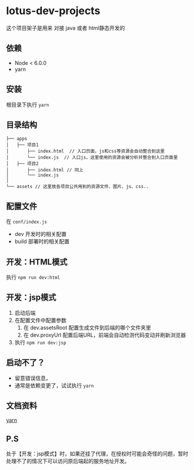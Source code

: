 # lotus-dev-projects
这个项目架子是用来 对接 java 或者 html静态开发的


## 依赖
* Node < 6.0.0
* yarn

## 安装
根目录下执行 `yarn`

## 目录结构
```
├── apps
│   ├── 项目1
│       ├── index.html  // 入口页面，js和css等资源会自动整合到这里
│       └── index.js  // 入口js，这里使用的资源会被分析并整合到入口页面里
│   ├── 项目2
│       ├── index.html // 同上
│       └── index.js
│
└── assets // 这里放各项目公共用到的资源文件、图片、js、css..
```

## 配置文件
在 `conf/index.js`

* dev   开发时的相关配置
* build 部署时的相关配置

## 开发：HTML模式
执行 `npm run dev:html`

## 开发：jsp模式
1. 启动后端
2. 在配置文件中配置参数
    1. 在 dev.assetsRoot 配置生成文件到后端的哪个文件夹里
    2. 在 dev.proxyUrl 配置后端URL，前端会自动检测代码变动并刷新浏览器
3. 执行 `npm run dev:jsp`


## 启动不了？
* 留意错误信息，
* 通常是依赖变更了，试试执行 `yarn`

## 文档资料
[yarn](https://yarnpkg.com/zh-Hans/)

## P.S
处于【开发：jsp模式】时，如果还挂了代理，在授权时可能会奇怪的问题，暂时处理不了的情况下可以访问原后端起的服务地址开发。
